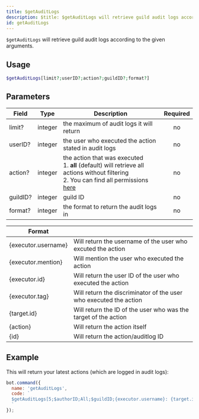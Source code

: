 ```yaml
---
title: $getAuditLogs 
description: $title: $getAuditLogs will retrieve guild audit logs according to the given arguments.
id: getAuditLogs
---
```


`$getAuditLogs` will retrieve guild audit logs according to the given arguments.

## Usage

```php
$getAuditLogs[limit?;userID?;action?;guildID?;format?]
```

## Parameters 


| Field    | Type    | Description                                                                                                                                                          | Required |
| -------- | ------- | -------------------------------------------------------------------------------------------------------------------------------------------------------------------- | :------: |
| limit?   | integer | the maximum of audit logs it will return                                                                                                                             |    no    |
| userID?  | integer | the user who executed the action stated in audit logs                                                                                                                |    no    |
| action?  | integer | the action that was executed  <br> 1. **all** (default) will retrieve all actions without filtering <br> 2. You can find all permissions [here][discord-permissions] |    no    |
| guildID? | integer | guild ID                                                                                                                                                             |    no    |
| format?  | integer | the format to return the audit logs in                                                                                                                               |    no    |


| Format              |                                                                   |
| ------------------- | ----------------------------------------------------------------- |
| {executor.username} | Will return the username of the user who excuted the action       |
| {executor.mention}  | Will mention the user who executed the action                     |
| {executor.id}       | Will return the user ID of the user who executed the action       |
| {executor.tag}      | Will return the discriminator of the user who executed the action |
| {target.id}         | Will return the ID of the user who was the target of the action   |
| {action}            | Will return the action itself                                     |
| {id}                | Will return the action/auditlog ID                                |


## Example

This will return your latest actions (which are logged in audit logs):

```javascript
bot.command({
  name: 'getAuditLogs',
  code: `
  $getAuditLogs[5;$authorID;All;$guildID;{executor.username}: {target.id} - {action}]
  `
});
```

[discord-permissions]: https://discord.com/developers/docs/topics/permissions